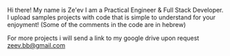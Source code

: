 Hi there!
My name is Ze'ev
I am a Practical Engineer & Full Stack Developer.
I upload samples projects with code that is simple to understand for your enjoyment!
(Some of the comments in the code are in hebrew)

For more projects i will send a link to my google drive upon request
zeev.bb@gmail.com
